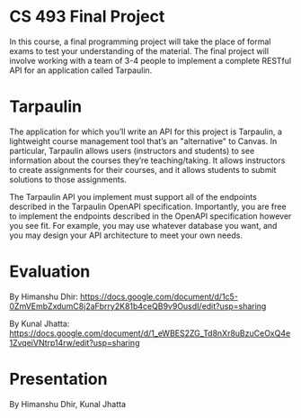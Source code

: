 # CS 493 Final Project

In this course, a final programming project will take the place of formal exams to test your understanding of the material. The final project will involve working with a team of 3-4 people to implement a complete RESTful API for an application called Tarpaulin.

# Tarpaulin
The application for which you’ll write an API for this project is Tarpaulin, a lightweight course management tool that’s an "alternative" to Canvas. In particular, Tarpaulin allows users (instructors and students) to see information about the courses they’re teaching/taking. It allows instructors to create assignments for their courses, and it allows students to submit solutions to those assignments.

The Tarpaulin API you implement must support all of the endpoints described in the Tarpaulin OpenAPI specification. Importantly, you are free to implement the endpoints described in the OpenAPI specification however you see fit. For example, you may use whatever database you want, and you may design your API architecture to meet your own needs.
#

# Evaluation
By Himanshu Dhir:
https://docs.google.com/document/d/1c5-0ZmVEmbZxdumC8j2aFbrry2K81b4ceQB9v9OusdI/edit?usp=sharing

By Kunal Jhatta:
https://docs.google.com/document/d/1_eWBES2ZG_Td8nXr8uBzuCeOxQ4e1ZvqeiVNtrp14rw/edit?usp=sharing
#

# Presentation



By Himanshu Dhir, Kunal Jhatta